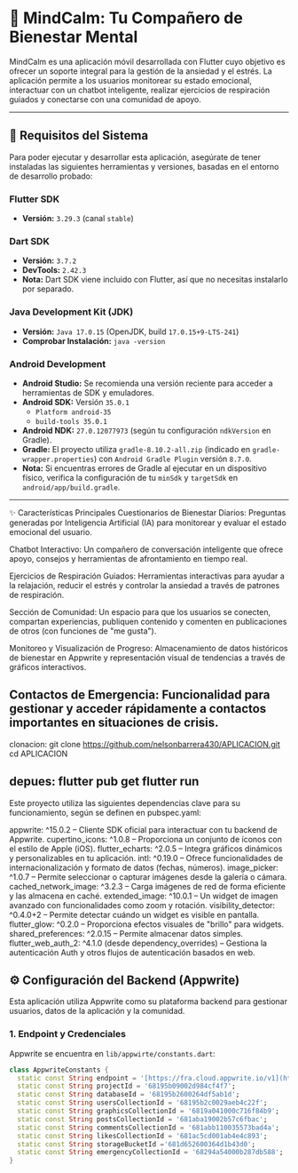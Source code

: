 # 🧘 MindCalm: Tu Compañero de Bienestar Mental

MindCalm es una aplicación móvil desarrollada con Flutter cuyo objetivo es ofrecer un soporte integral para la gestión de la ansiedad y el estrés. La aplicación permite a los usuarios monitorear su estado emocional, interactuar con un chatbot inteligente, realizar ejercicios de respiración guiados y conectarse con una comunidad de apoyo.

---

## 🚀 Requisitos del Sistema

Para poder ejecutar y desarrollar esta aplicación, asegúrate de tener instaladas las siguientes herramientas y versiones, basadas en el entorno de desarrollo probado:

### Flutter SDK

* **Versión:** `3.29.3` (canal `stable`)

### Dart SDK

* **Versión:** `3.7.2`
* **DevTools:** `2.42.3`
* **Nota:** Dart SDK viene incluido con Flutter, así que no necesitas instalarlo por separado.

### Java Development Kit (JDK)

* **Versión:** `Java 17.0.15` (OpenJDK, build `17.0.15+9-LTS-241`)
* **Comprobar Instalación:** `java -version`

### Android Development

* **Android Studio:** Se recomienda una versión reciente para acceder a herramientas de SDK y emuladores.
* **Android SDK:** Versión `35.0.1`
    * `Platform android-35`
    * `build-tools 35.0.1`
* **Android NDK:** `27.0.12077973` (según tu configuración `ndkVersion` en Gradle).
* **Gradle:** El proyecto utiliza `gradle-8.10.2-all.zip` (indicado en `gradle-wrapper.properties`) con `Android Gradle Plugin` versión `8.7.0`.
* **Nota:** Si encuentras errores de Gradle al ejecutar en un dispositivo físico, verifica la configuración de tu `minSdk` y `targetSdk` en `android/app/build.gradle`.
---
✨ Características Principales
Cuestionarios de Bienestar Diarios: Preguntas generadas por Inteligencia Artificial (IA) para monitorear y evaluar el estado emocional del usuario.

Chatbot Interactivo: Un compañero de conversación inteligente que ofrece apoyo, consejos y herramientas de afrontamiento en tiempo real.

Ejercicios de Respiración Guiados: Herramientas interactivas para ayudar a la relajación, reducir el estrés y controlar la ansiedad a través de patrones de respiración.

Sección de Comunidad: Un espacio para que los usuarios se conecten, compartan experiencias, publiquen contenido y comenten en publicaciones de otros (con funciones de "me gusta").

Monitoreo y Visualización de Progreso: Almacenamiento de datos históricos de bienestar en Appwrite y representación visual de tendencias a través de gráficos interactivos.

Contactos de Emergencia: Funcionalidad para gestionar y acceder rápidamente a contactos importantes en situaciones de crisis.
---
clonacion:
git clone https://github.com/nelsonbarrera430/APLICACION.git
cd APLICACION

depues:
flutter pub get
flutter run
---

Este proyecto utiliza las siguientes dependencias clave para su funcionamiento, según se definen en pubspec.yaml:

appwrite: ^15.0.2 – Cliente SDK oficial para interactuar con tu backend de Appwrite.
cupertino_icons: ^1.0.8 – Proporciona un conjunto de íconos con el estilo de Apple (iOS).
flutter_echarts: ^2.0.5 – Integra gráficos dinámicos y personalizables en tu aplicación.
intl: ^0.19.0 – Ofrece funcionalidades de internacionalización y formato de datos (fechas, números).
image_picker: ^1.0.7 – Permite seleccionar o capturar imágenes desde la galería o cámara.
cached_network_image: ^3.2.3 – Carga imágenes de red de forma eficiente y las almacena en caché.
extended_image: ^10.0.1 – Un widget de imagen avanzado con funcionalidades como zoom y rotación.
visibility_detector: ^0.4.0+2 – Permite detectar cuándo un widget es visible en pantalla.
flutter_glow: ^0.2.0 – Proporciona efectos visuales de "brillo" para widgets.
shared_preferences: ^2.0.15 – Permite almacenar datos simples.
flutter_web_auth_2: ^4.1.0 (desde dependency_overrides) – Gestiona la autenticación Auth y otros flujos de autenticación basados en web.


## ⚙️ Configuración del Backend (Appwrite)

Esta aplicación utiliza Appwrite como su plataforma backend para gestionar usuarios, datos de la aplicación y la comunidad.

### 1. Endpoint y Credenciales

Appwrite se encuentra en `lib/appwirte/constants.dart`:

```dart
class AppwriteConstants {
  static const String endpoint = '[https://fra.cloud.appwrite.io/v1](https://fra.cloud.appwrite.io/v1)';
  static const String projectId = '68195b09002d984cf4f7';
  static const String databaseId = '68195b2600264df5ab1d';
  static const String usersCollectionId = '68195b2c0029aeb4c22f';
  static const String graphicsCollectionId = '6819a041000c716f84b9';
  static const String postsCollectionId = '681aba19002b57c6fbac';
  static const String commentsCollectionId = '681abb110035573bad4a';
  static const String likesCollectionId = '681ac5cd001ab4e4c893';
  static const String storageBucketId ='681d652600364d1b43d0';
  static const String emergencyCollectionId = '68294a54000b287db588';
}

